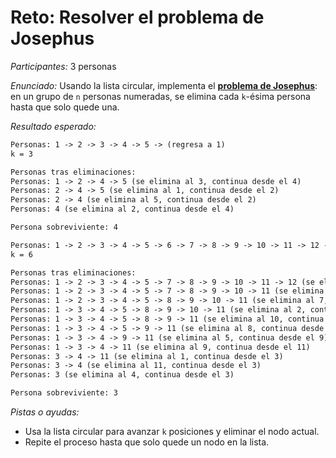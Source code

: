 # Reto: Resolver el problema de Josephus

*Participantes:* 3 personas

*Enunciado:* Usando la lista circular, implementa el **[problema de Josephus](https://youtu.be/pkq_6DXycZg?si=r-quFc5qvowdVN2Y)**: en un grupo de `n` personas numeradas, se elimina cada `k`-ésima persona hasta que solo quede una.

*Resultado esperado:*

```txt
Personas: 1 -> 2 -> 3 -> 4 -> 5 -> (regresa a 1)
k = 3

Personas tras eliminaciones:
Personas: 1 -> 2 -> 4 -> 5 (se elimina al 3, continua desde el 4)
Personas: 2 -> 4 -> 5 (se elimina al 1, continua desde el 2)
Personas: 2 -> 4 (se elimina al 5, continua desde el 2)
Personas: 4 (se elimina al 2, continua desde el 4)

Persona sobreviviente: 4
```

```txt
Personas: 1 -> 2 -> 3 -> 4 -> 5 -> 6 -> 7 -> 8 -> 9 -> 10 -> 11 -> 12 -> (regresa a 1)
k = 6

Personas tras eliminaciones:
Personas: 1 -> 2 -> 3 -> 4 -> 5 -> 7 -> 8 -> 9 -> 10 -> 11 -> 12 (se elimina al 6, continua desde el 7)
Personas: 1 -> 2 -> 3 -> 4 -> 5 -> 7 -> 8 -> 9 -> 10 -> 11 (se elimina al 12, continua desde el 1)
Personas: 1 -> 2 -> 3 -> 4 -> 5 -> 8 -> 9 -> 10 -> 11 (se elimina al 7, continua desde el 8)
Personas: 1 -> 3 -> 4 -> 5 -> 8 -> 9 -> 10 -> 11 (se elimina al 2, continua desde el 3)
Personas: 1 -> 3 -> 4 -> 5 -> 8 -> 9 -> 11 (se elimina al 10, continua desde el 11)
Personas: 1 -> 3 -> 4 -> 5 -> 9 -> 11 (se elimina al 8, continua desde el 9)
Personas: 1 -> 3 -> 4 -> 9 -> 11 (se elimina al 5, continua desde el 9)
Personas: 1 -> 3 -> 4 -> 11 (se elimina al 9, continua desde el 11)
Personas: 3 -> 4 -> 11 (se elimina al 1, continua desde el 3)
Personas: 3 -> 4 (se elimina al 11, continua desde el 3)
Personas: 3 (se elimina al 4, continua desde el 3)

Persona sobreviviente: 3
```

*Pistas o ayudas:*

- Usa la lista circular para avanzar `k` posiciones y eliminar el nodo actual.
- Repite el proceso hasta que solo quede un nodo en la lista.
